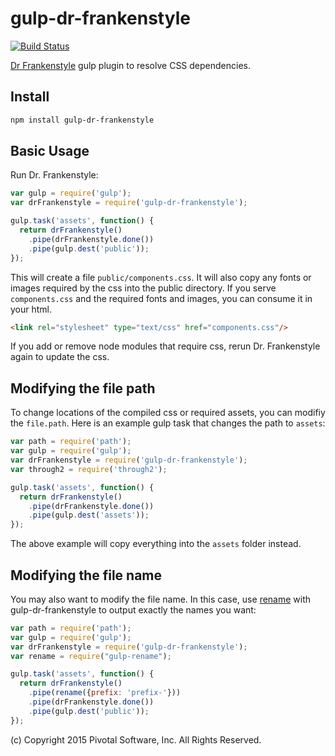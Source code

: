 # gulp-dr-frankenstyle

[![Build Status](https://travis-ci.org/pivotal-cf/dr-frankenstyle.svg)](https://travis-ci.org/pivotal-cf/dr-frankenstyle)

[Dr Frankenstyle](https://www.npmjs.com/package/dr-frankenstyle) gulp plugin to resolve CSS dependencies. 

## Install

```sh
npm install gulp-dr-frankenstyle
```

## Basic Usage

Run Dr. Frankenstyle:

```js
var gulp = require('gulp');
var drFrankenstyle = require('gulp-dr-frankenstyle');

gulp.task('assets', function() {
  return drFrankenstyle()
    .pipe(drFrankenstyle.done())
    .pipe(gulp.dest('public'));
});

```

This will create a file `public/components.css`. It will also copy any fonts or images required by the css into the public directory.
If you serve `components.css` and the required fonts and images, you can consume it in your html.

```html
<link rel="stylesheet" type="text/css" href="components.css"/>
```

If you add or remove node modules that require css, rerun Dr. Frankenstyle again to update the css.

## Modifying the file path

To change locations of the compiled css or required assets, you can modifiy the `file.path`.
Here is an example gulp task that changes the path to `assets`:

```js
var path = require('path');
var gulp = require('gulp');
var drFrankenstyle = require('gulp-dr-frankenstyle');
var through2 = require('through2');

gulp.task('assets', function() {
  return drFrankenstyle()
    .pipe(drFrankenstyle.done())
    .pipe(gulp.dest('assets'));
});
```

The above example will copy everything into the `assets` folder instead.

## Modifying the file name

You may also want to modify the file name. In this case, use [rename](https://www.npmjs.com/package/gulp-rename) with 
gulp-dr-frankenstyle to output exactly the names you want:

```js
var path = require('path');
var gulp = require('gulp');
var drFrankenstyle = require('gulp-dr-frankenstyle');
var rename = require("gulp-rename");

gulp.task('assets', function() {
  return drFrankenstyle()
    .pipe(rename({prefix: 'prefix-'}))
    .pipe(drFrankenstyle.done())
    .pipe(gulp.dest('public'));
});
```

(c) Copyright 2015 Pivotal Software, Inc. All Rights Reserved.
